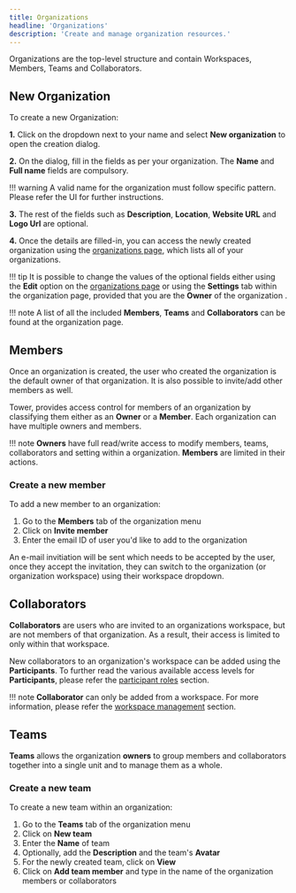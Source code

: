```yaml
---
title: Organizations 
headline: 'Organizations'
description: 'Create and manage organization resources.'
---
```


Organizations are the top-level structure and contain Workspaces, Members, Teams and Collaborators. 

## New Organization

To create a new Organization:

**1.** Click on the dropdown next to your name and select **New organization** to open the creation dialog.

**2.** On the dialog, fill in the fields as per your organization. The **Name** and **Full name** fields are compulsory.

!!! warning
    A valid name for the organization must follow specific pattern. Please refer the UI for further instructions.

**3.** The rest of the fields such as **Description**, **Location**, **Website URL** and **Logo Url** are optional.

**4.** Once the details are filled-in, you can access the newly created organization using the [organizations page](https://tower.nf/orgs), which lists all of your organizations.

!!! tip
    It is possible to change the values of the optional fields either using the **Edit** option on the [organizations page](https://tower.nf/orgs) or using the **Settings** tab within the organization page, provided that you are the **Owner** of the organization .

!!! note
    A list of all the included **Members**, **Teams** and **Collaborators** can be found at the organization page.


## Members

Once an organization is created, the user who created the organization is the default owner of that organization. It is also possible to invite/add other members as well.

Tower, provides access control for members of an organization by classifying them either as an **Owner** or a **Member**. Each organization can have multiple owners and members.

!!! note
    **Owners** have full read/write access to modify members, teams, collaborators and setting within a organization. **Members** are limited in their actions.

### Create a new member

To add a new member to an organization:

1. Go to the **Members** tab of the organization menu
2. Click on **Invite member**
3. Enter the email ID of user you'd like to add to the organization

An e-mail invitiation will be sent which needs to be accepted by the user, once they accept the invitation, they can switch to the organization (or organization workspace) using their workspace dropdown.

## Collaborators

**Collaborators** are users who are invited to an organizations workspace, but are not members of that organization. As a result, their access is limited to only within that workspace.

New collaborators to an organization's workspace can be added using the **Participants**. To further read the various available access levels for **Participants**, please refer the [participant roles](./workspace-management.md#participant-roles) section.


!!! note
    **Collaborator** can only be added from a workspace. For more information, please refer the [workspace management](./workspace-management.md#create-a-new-workspace) section. 

## Teams

**Teams** allows the organization **owners** to group members and collaborators together into a single unit and to manage them as a whole.

### Create a new team

To create a new team within an organization:

1. Go to the **Teams** tab of the organization menu
2. Click on **New team**
3. Enter the **Name** of team 
4. Optionally, add the **Description** and the team's **Avatar**
5. For the newly created team, click on **View**
6. Click on **Add team member** and type in the name of the organization members or collaborators
